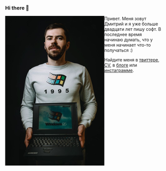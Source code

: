 ### Hi there 👋

<img align="left" width="320" src="media/dmytro_koshovyi.jpg"> Привет. Меня зовут Дмитрий и я уже больше двадцати лет пишу софт. В последнее время начинаю думать, что у меня начинает что-то получаться :) 

Найдите меня в [твиттере](https://twitter.com/devellloper), [CV](https://koshovyi.com), в [блоге](https://dev.koshovyi.com) или [инстаграмме](https://www.instagram.com/devprg/).

<!--
**koshovyi/koshovyi** is a ✨ _special_ ✨ repository because its `README.md` (this file) appears on your GitHub profile.

Here are some ideas to get you started:

- 🔭 I’m currently working on ...
- 🌱 I’m currently learning ...
- 👯 I’m looking to collaborate on ...
- 🤔 I’m looking for help with ...
- 💬 Ask me about ...
- 📫 How to reach me: ...
- 😄 Pronouns: ...
- ⚡ Fun fact: ...
-->
